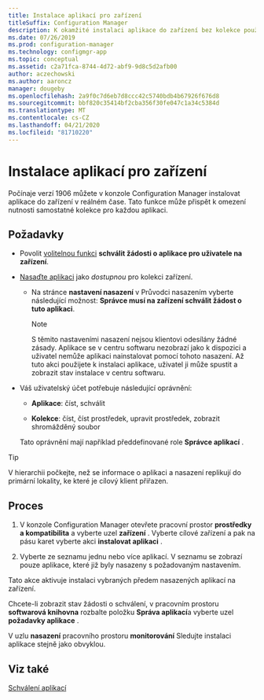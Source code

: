 ```yaml
---
title: Instalace aplikací pro zařízení
titleSuffix: Configuration Manager
description: K okamžité instalaci aplikace do zařízení bez kolekce použijte Configuration Manager.
ms.date: 07/26/2019
ms.prod: configuration-manager
ms.technology: configmgr-app
ms.topic: conceptual
ms.assetid: c2a71fca-8744-4d72-abf9-9d8c5d2afb00
author: aczechowski
ms.author: aaroncz
manager: dougeby
ms.openlocfilehash: 2a9f0c7d6eb7d8ccc42c5740bdb4b67926f676d8
ms.sourcegitcommit: bbf820c35414bf2cba356f30fe047c1a34c5384d
ms.translationtype: MT
ms.contentlocale: cs-CZ
ms.lasthandoff: 04/21/2020
ms.locfileid: "81710220"
---
```

# <a name="install-applications-for-a-device"></a>Instalace aplikací pro zařízení

<!--4402180-->

Počínaje verzí 1906 můžete v konzole Configuration Manager instalovat aplikace do zařízení v reálném čase. Tato funkce může přispět k omezení nutnosti samostatné kolekce pro každou aplikaci.

## <a name="prerequisites"></a>Požadavky

- Povolit [volitelnou funkci](../../core/servers/manage/install-in-console-updates.md#bkmk_options) **schválit žádosti o aplikace pro uživatele na zařízení**.  

- [Nasaďte aplikaci](deploy-applications.md) jako *dostupnou* pro kolekci zařízení.  

    - Na stránce **nastavení nasazení** v Průvodci nasazením vyberte následující možnost: **Správce musí na zařízení schválit žádost o tuto aplikaci**.  

        > [!Note]  
        > S těmito nastaveními nasazení nejsou klientovi odesílány žádné zásady. Aplikace se v centru softwaru nezobrazí jako k dispozici a uživatel nemůže aplikaci nainstalovat pomocí tohoto nasazení. Až tuto akci použijete k instalaci aplikace, uživatel ji může spustit a zobrazit stav instalace v centru softwaru.

- Váš uživatelský účet potřebuje následující oprávnění:

    - **Aplikace**: číst, schválit

    - **Kolekce**: číst, číst prostředek, upravit prostředek, zobrazit shromážděný soubor

    Tato oprávnění mají například předdefinované role **Správce aplikací** .

> [!TIP]
> V hierarchii počkejte, než se informace o aplikaci a nasazení replikují do primární lokality, ke které je cílový klient přiřazen.<!-- SCCMDocs#2113 -->

## <a name="process"></a>Proces

1. V konzole Configuration Manager otevřete pracovní prostor **prostředky a kompatibilita** a vyberte uzel **zařízení** . Vyberte cílové zařízení a pak na pásu karet vyberte akci **instalovat aplikaci** .

1. Vyberte ze seznamu jednu nebo více aplikací. V seznamu se zobrazí pouze aplikace, které již byly nasazeny s požadovaným nastavením.

Tato akce aktivuje instalaci vybraných předem nasazených aplikací na zařízení.

Chcete-li zobrazit stav žádosti o schválení, v pracovním prostoru **softwarová knihovna** rozbalte položku **Správa aplikací**a vyberte uzel **požadavky aplikace** .

V uzlu **nasazení** pracovního prostoru **monitorování** Sledujte instalaci aplikace stejně jako obvyklou.


## <a name="see-also"></a>Viz také

[Schválení aplikací](app-approval.md)

